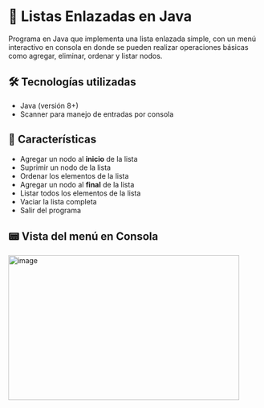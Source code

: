 # 📌 Listas Enlazadas en Java
Programa en Java que implementa una lista enlazada simple, con un menú interactivo en consola en donde se pueden realizar operaciones básicas como agregar, eliminar, ordenar y listar nodos.

## 🛠 Tecnologías utilizadas
- Java (versión 8+)
- Scanner para manejo de entradas por consola

## 🚀 Características
- Agregar un nodo al **inicio** de la lista
- Suprimir un nodo de la lista
- Ordenar los elementos de la lista
- Agregar un nodo al **final** de la lista
- Listar todos los elementos de la lista
- Vaciar la lista completa
- Salir del programa

## 📟 Vista del menú en Consola
<img width="460" height="288" alt="image" src="https://github.com/user-attachments/assets/9b489c0b-5a9d-49af-a395-7a9ed2689bfe" />





